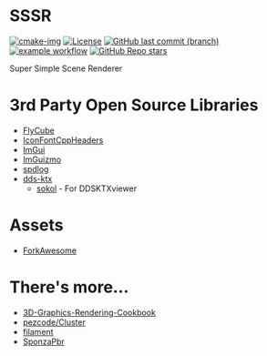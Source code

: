 # SSSR

[![cmake-img]][cmake-url]
[![License][license-img]][license-url]
[![GitHub last commit (branch)][last-commit-img]][last-commit-url]
[![example workflow][ci-img]][ci-url]
[![GitHub Repo stars][star-img]][star-url]

[cmake-img]: https://img.shields.io/badge/cmake-3.20-1f9948.svg?style=flat-square&logo=cmake
[cmake-url]: https://cmake.org/
[license-img]: https://img.shields.io/:license-mit-blue.svg?style=flat-square&logo=opensourceinitiative
[license-url]: https://opensource.org/licenses/MIT
[last-commit-img]: https://img.shields.io/github/last-commit/THISISAGOODNAME/SSSR/main?style=flat-square&logo=git
[last-commit-url]: https://github.com/THISISAGOODNAME/SSSR
[ci-img]: https://img.shields.io/github/workflow/status/THISISAGOODNAME/SSSR/Build%20with%20CMake?style=flat-square&logo=github
[ci-url]: https://github.com/THISISAGOODNAME/SSSR/actions
[star-img]: https://img.shields.io/github/stars/THISISAGOODNAME/SSSR?logo=github&style=flat-square
[star-url]: .

Super Simple Scene Renderer

# 3rd Party Open Source Libraries

- [FlyCube](https://github.com/andrejnau/FlyCube)
- [IconFontCppHeaders](https://github.com/juliettef/IconFontCppHeaders)
- [ImGui](https://github.com/ocornut/imgui)
- [ImGuizmo](https://github.com/CedricGuillemet/ImGuizmo)
- [spdlog](https://github.com/gabime/spdlog)
- [dds-ktx](https://github.com/septag/dds-ktx)
  - [sokol](https://github.com/floooh/sokol) - For DDSKTXviewer

# Assets

- [ForkAwesome](https://forkaweso.me/Fork-Awesome/)

# There's more…

- [3D-Graphics-Rendering-Cookbook](https://github.com/PacktPublishing/3D-Graphics-Rendering-Cookbook)
- [pezcode/Cluster](https://github.com/pezcode/Cluster)
- [filament](https://github.com/google/filament)
- [SponzaPbr](https://github.com/andrejnau/SponzaPbr)
